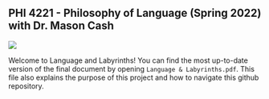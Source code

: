 ## PHI 4221 - Philosophy of Language (Spring 2022) with Dr. Mason Cash

![](https://github.com/agoramachina/Language-and-Labyrinths/blob/master/img/LnL-title.png)

Welcome to Language and Labyrinths! You can find the most up-to-date version of the final document by opening ```Language & Labyrinths.pdf```. This file also explains the purpose of this project and how to navigate this github repository.
